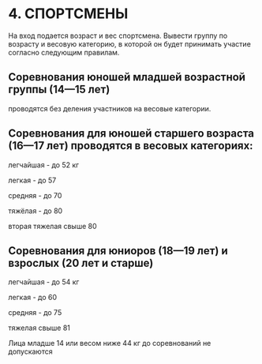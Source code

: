 # 4. СПОРТСМЕНЫ

На вход подается возраст и вес спортсмена. Вывести группу по возрасту и весовую категорию, в которой он будет принимать участие согласно следующим правилам.

## Соревнования юношей младшей возрастной группы (14—15 лет) 
проводятся без деления участников на весовые категории. 

## Соревнования для юношей старшего возраста (16—17 лет) проводятся в весовых категориях:

легчайшая - до 52 кг

легкая - до 57

средняя - до 70

тяжёлая - до 80

вторая тяжелая свыше 80

## Соревнования для юниоров (18—19 лет) и взрослых (20 лет и старше) 

легчайшая - до 54 кг

легкая - до 60

средняя - до 75

тяжелая свыше 81

Лица младше 14 или весом ниже 44 кг до соревнований не допускаются